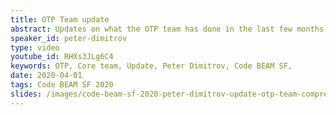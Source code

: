 ```yaml
---
title: OTP Team update
abstract: Updates on what the OTP team has done in the last few months, what are the projects they're working on, and what's going on on the research side.
speaker_id: peter-dimitrov
type: video
youtube_id: RHXs3JLg6C4
keywords: OTP, Core team, Update, Peter Dimitrov, Code BEAM SF,
date: 2020-04-01
tags: Code BEAM SF 2020
slides: /images/code-beam-sf-2020-peter-dimitrov-update-otp-team-compressed.pdf
---
```


